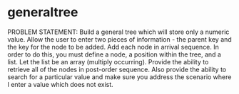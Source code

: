 # generaltree
PROBLEM STATEMENT:
Build a general tree which will store only a numeric value.  Allow the user to enter two pieces of information - the parent key and the key for the node to be added.  Add each node in arrival sequence.  In order to do this, you must define a node, a position within the tree, and a list.  Let the list be an array (multiply occurring).  Provide the ability to retrieve all of the nodes in post-order sequence.  Also provide the ability to search for a particular value and make sure you address the scenario where I enter a value which does not exist.

